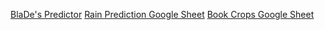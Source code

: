 
[BlaDe's Predictor](https://www.nexusmods.com/stardewvalley/mods/6614)
[Rain Prediction Google Sheet](https://docs.google.com/spreadsheets/d/1R90dxVwzGcXk8GhsX7YkZoHOP7fFpuYS1qaht02M4iw)
[Book Crops Google Sheet](https://docs.google.com/spreadsheets/d/1e-LjO3NYIbTSGyx3bQraWZ5-7fjeyvWlBEyqaXPuiI8)
